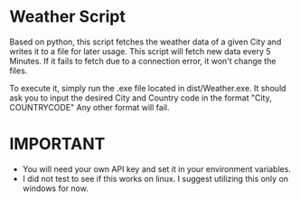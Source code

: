 # Weather Script

Based on python, this script fetches the weather data of a given City and writes it to a file for later usage. 
This script will fetch new data every 5 Minutes. If it fails to fetch due to a connection error, it won't change the files.

To execute it, simply run the .exe file located in dist/Weather.exe. It should ask you to input the desired City and Country code in the format "City, COUNTRYCODE"
Any other format will fail.

# IMPORTANT
- You will need your own API key and set it in your environment variables.
- I did not test to see if this works on linux. I suggest utilizing this only on windows for now. 
